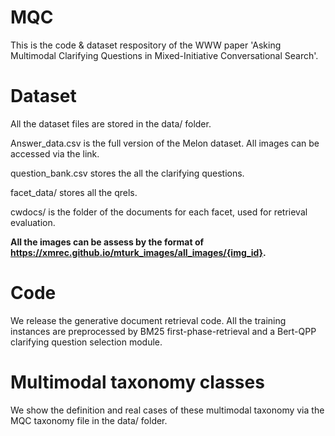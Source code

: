 # MQC
This is the code & dataset respository of the WWW paper 'Asking Multimodal Clarifying Questions in Mixed-Initiative Conversational Search'.

# Dataset
All the dataset files are stored in the data/ folder. 

Answer_data.csv is the full version of the Melon dataset. All images can be accessed via the link.

question_bank.csv stores the all the clarifying questions. 

facet_data/ stores all the qrels.

cwdocs/ is the folder of the documents for each facet, used for retrieval evaluation. 

**All the images can be assess by the format of https://xmrec.github.io/mturk_images/all_images/{img_id}.**

# Code
We release the generative document retrieval code. All the training instances are preprocessed by BM25 first-phase-retrieval and a Bert-QPP clarifying question selection module. 

# Multimodal taxonomy classes
We show the definition and real cases of these multimodal taxonomy via the MQC taxonomy file in the data/ folder.



